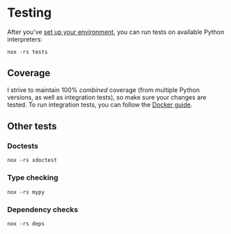 # Testing

After you've [set up your environment][environment], you can run tests on available Python interpreters:

```shell
nox -rs tests
```

## Coverage

I strive to maintain 100% _combined_ coverage (from multiple Python versions, as well
as integration tests), so make sure your changes are tested. To run integration tests,
you can follow the [Docker guide][docker].

## Other tests

### Doctests

```shell
nox -rs xdoctest
```

### Type checking

```shell
nox -rs mypy
```

### Dependency checks

```shell
nox -rs deps
```

[docker]: /contributing/docker
[environment]: /contributing/environment
